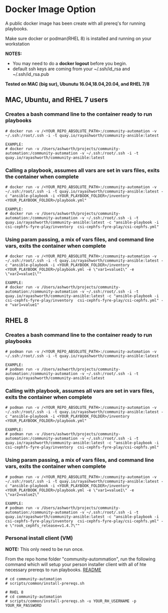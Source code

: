 # Docker Image Option

A public docker image has been create with all prereq's for running playbooks.

Make sure docker or podman(RHEL 8) is installed and running on your workstation

**NOTES:**

- You may need to do a **docker logout** before you begin.
- default ssh keys are coming from your ~/.ssh/id_rsa and ~/.ssh/id_rsa.pub

**Tested on MAC (big sur), Ubunutu 16.04,18.04,20.04, and RHEL 7/8**

## MAC, Ubuntu, and RHEL 7 users

### Creates a bash command line to the container ready to run playbooks
```
# docker run -v /<YOUR_REPO_ABSOLUTE_PATH>:/community-automation -v ~/.ssh:/root/.ssh -i -t quay.io/rayashworth/community-ansible:latest

EXAMPLE:
# docker run -v /Users/ashworth/projects/community-automation:/community-automation -v ~/.ssh:/root/.ssh -i -t quay.io/rayashworth/community-ansible:latest
```

### Calling a playbook, assumes all vars are set in vars files, exits the container when complete

```
# docker run -v /<YOUR_REPO_ABSOLUTE_PATH>:/community-automation -v ~/.ssh:/root/.ssh -i -t quay.io/rayashworth/community-ansible:latest -c "ansible-playbook -i <YOUR_PLAYBOOK_FOLDER>/inventory  <YOUR_PLAYBOOK_FOLDER>/playbook.yml"

EXAMPLE:
# docker run -v /Users/ashworth/projects/community-automation:/community-automation -v ~/.ssh:/root/.ssh -i -t quay.io/rayashworth/community-ansible:latest -c "ansible-playbook -i csi-cephfs-fyre-play/inventory  csi-cephfs-fyre-play/csi-cephfs.yml"
```

### Using param passing, a mix of vars files, and command line vars, exits the container when complete

```
# docker run -v /<YOUR_REPO_ABSOLUTE_PATH>:/community-automation -v ~/.ssh:/root/.ssh -i -t quay.io/rayashworth/community-ansible:latest -c "ansible-playbook -i <YOUR_PLAYBOOK_FOLDER>/inventory  <YOUR_PLAYBOOK_FOLDER>/playbook.yml -e \"var1=value1\" -e \"var2=value1\""

EXAMPLE:
# docker run -v /Users/ashworth/projects/community-automation:/community-automation -v ~/.ssh:/root/.ssh -i -t quay.io/rayashworth/community-ansible:latest -c "ansible-playbook -i csi-cephfs-fyre-play/inventory  csi-cephfs-fyre-play/csi-cephfs.yml" -e "var1=value1"
```

## RHEL 8

### Creates a bash command line to the container ready to run playbooks

```
# podman run -v /<YOUR_REPO_ABSOLUTE_PATH>:/community-automation -v ~/.ssh:/root/.ssh -i -t quay.io/rayashworth/community-ansible:latest

EXAMPLE:
# podman run -v /Users/ashworth/projects/community-automation:/community-automation -v ~/.ssh:/root/.ssh -i -t quay.io/rayashworth/community-ansible:latest
```

### Calling with playbook, assumes all vars are set in vars files, exits the container when complete

```
# podman run -v /<YOUR_REPO_ABSOLUTE_PATH>:/community-automation -v ~/.ssh:/root/.ssh -i -t quay.io/rayashworth/community-ansible:latest -c "ansible-playbook -i <YOUR_PLAYBOOK_FOLDER>/inventory  <YOUR_PLAYBOOK_FOLDER>/playbook.yml"

EXAMPLE:
# podman run -v /Users/ashworth/projects/community-automation:/community-automation -v ~/.ssh:/root/.ssh -i -t quay.io/rayashworth/community-ansible:latest -c "ansible-playbook -i csi-cephfs-fyre-play/inventory  csi-cephfs-fyre-play/csi-cephfs.yml" 
```

### Using param passing, a mix of vars files, and command line vars, exits the container when complete

```
# podman run -v /<YOUR_REPO_ABSOLUTE_PATH>:/community-automation -v ~/.ssh:/root/.ssh -i -t quay.io/rayashworth/community-ansible:latest -c "ansible-playbook -i <YOUR_PLAYBOOK_FOLDER>/inventory  <YOUR_PLAYBOOK_FOLDER>/playbook.yml -e \"var1=value1\" -e \"var2=value2\"

EXAMPLE:
# podman run -v /Users/ashworth/projects/community-automation:/community-automation -v ~/.ssh:/root/.ssh -i -t quay.io/rayashworth/community-ansible:latest -c "ansible-playbook -i csi-cephfs-fyre-play/inventory  csi-cephfs-fyre-play/csi-cephfs.yml" -e \"rook_cephfs_release=v1.4.7\""
```

### Personal install client (VM)

**NOTE:** This only need to be run once.

From the repo home folder "community-autommation", run the following command which will setup your person installer client with all of hte necessary prereqs to run playbooks. [README](https://github.com/IBM/community-automation/tree/master/scripts/common)  

```
# cd community-automation
# scripts/common/install-prereqs.sh

# RHEL 8
# cd community-automation
# scripts/common/install-prereqs.sh -u YOUR_RH_USERNAME -p YOUR_RH_PASSWORD
```
